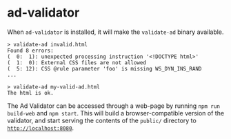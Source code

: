 # ad-validator

When `ad-validator` is installed, it will make the `validate-ad` binary available.

```
> validate-ad invalid.html
Found 8 errors:
(  0:  1): unexpected processing instruction '<!DOCTYPE html>'
(  1:  0): External CSS files are not allowed
(  5: 12): CSS @rule parameter 'foo' is missing WS_DYN_INS_RAND
...

> validate-ad my-valid-ad.html
The html is ok.
```

The Ad Validator can be accessed through a web-page by running `npm run build-web` and `npm start`. This will build a browser-compatible version of the validator, and start serving the contents of the `public/` directory to [`http://localhost:8080`](http://localhost:8080).

